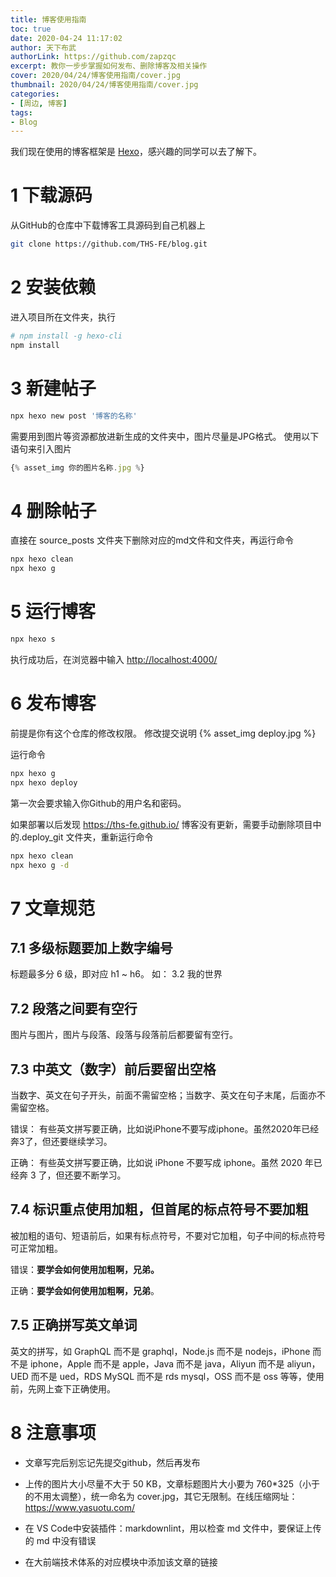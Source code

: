 ```yaml
---
title: 博客使用指南
toc: true
date: 2020-04-24 11:17:02
author: 天下布武
authorLink: https://github.com/zapzqc
excerpt: 教你一步步掌握如何发布、删除博客及相关操作
cover: 2020/04/24/博客使用指南/cover.jpg
thumbnail: 2020/04/24/博客使用指南/cover.jpg
categories:
- [周边, 博客]
tags: 
- Blog
---
```


我们现在使用的博客框架是 [Hexo](https://hexo.io/zh-cn/)，感兴趣的同学可以去了解下。

# 1 下载源码

从GitHub的仓库中下载博客工具源码到自己机器上

```bash
git clone https://github.com/THS-FE/blog.git
```

# 2 安装依赖

进入项目所在文件夹，执行

```bash
# npm install -g hexo-cli
npm install
```

# 3 新建帖子

```bash
npx hexo new post '博客的名称'
```

需要用到图片等资源都放进新生成的文件夹中，图片尽量是JPG格式。
使用以下语句来引入图片

```javascript
{% asset_img 你的图片名称.jpg %}
```

# 4 删除帖子

直接在 source\_posts 文件夹下删除对应的md文件和文件夹，再运行命令

```bash
npx hexo clean
npx hexo g
```

# 5 运行博客

```bash
npx hexo s
```

执行成功后，在浏览器中输入 <http://localhost:4000/>

# 6 发布博客

前提是你有这个仓库的修改权限。
修改提交说明
{% asset_img deploy.jpg %}

运行命令

```bash
npx hexo g
npx hexo deploy
```

第一次会要求输入你Github的用户名和密码。

如果部署以后发现 <https://ths-fe.github.io/> 博客没有更新，需要手动删除项目中的.deploy_git 文件夹，重新运行命令

```bash
npx hexo clean
npx hexo g -d
```

# 7 文章规范

## 7.1 多级标题要加上数字编号

标题最多分 6 级，即对应 h1 ~ h6。 如： 3.2 我的世界

## 7.2 段落之间要有空行

图片与图片，图片与段落、段落与段落前后都要留有空行。

## 7.3 中英文（数字）前后要留出空格

当数字、英文在句子开头，前面不需留空格；当数字、英文在句子末尾，后面亦不需留空格。

错误： 有些英文拼写要正确，比如说iPhone不要写成iphone。虽然2020年已经奔3了，但还要继续学习。

正确： 有些英文拼写要正确，比如说 iPhone 不要写成 iphone。虽然 2020 年已经奔 3 了，但还要不断学习。

## 7.4 标识重点使用加粗，但首尾的标点符号不要加粗

被加粗的语句、短语前后，如果有标点符号，不要对它加粗，句子中间的标点符号可正常加粗。

错误：**要学会如何使用加粗啊，兄弟。**

正确：**要学会如何使用加粗啊，兄弟**。

## 7.5 正确拼写英文单词

英文的拼写，如 GraphQL 而不是 graphql，Node.js 而不是 nodejs，iPhone 而不是 iphone，Apple 而不是 apple，Java 而不是 java，Aliyun 而不是 aliyun，UED 而不是  ued，RDS MySQL 而不是 rds mysql，OSS 而不是 oss 等等，使用前，先网上查下正确使用。

# 8 注意事项

- 文章写完后别忘记先提交github，然后再发布

- 上传的图片大小尽量不大于 50 KB，文章标题图片大小要为 760*325（小于的不用太调整），统一命名为 cover.jpg，其它无限制。在线压缩网址：<https://www.yasuotu.com/>

- 在 VS Code中安装插件：markdownlint，用以检查 md 文件中，要保证上传的 md 中没有错误

- 在大前端技术体系的对应模块中添加该文章的链接



